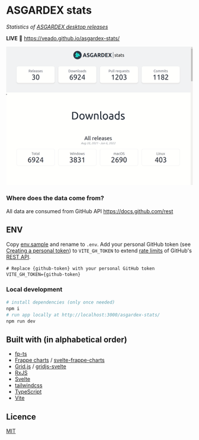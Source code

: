 # ASGARDEX stats

_Statistics of [ASGARDEX desktop releases](https://github.com/thorchain/asgardex-electron/releases)_

**LIVE** :eyes: https://veado.github.io/asgardex-stats/

![Preview](./preview.gif)

### Where does the data come from?

All data are consumed from GitHub API https://docs.github.com/rest

## ENV

Copy [env.sample](env.sample) and rename to `.env`. Add your personal GitHub token (see [Creating a personal token](https://docs.github.com/en/authentication/keeping-your-account-and-data-secure/creating-a-personal-access-token)) to `VITE_GH_TOKEN`
to extend [rate limits](https://docs.github.com/en/rest/rate-limit) of GitHub's [REST API](https://docs.github.com/en/rest).

```
# Replace {github-token} with your personal GitHub token
VITE_GH_TOKEN={github-token}
```

### Local development

```bash
# install dependencies (only once needed)
npm i
# run app locally at http://localhost:3000/asgardex-stats/
npm run dev
```

## Built with (in alphabetical order)

- [fp-ts](https://gcanti.github.io/fp-ts/)
- [Frappe charts](https://frappe.io/charts) / [svelte-frappe-charts](https://github.com/himynameisdave/svelte-frappe-charts)
- [Grid.js](https://gridjs.io) / [gridjs-svelte](https://github.com/iamyuu/gridjs-svelte)
- [RxJS](https://rxjs.dev)
- [Svelte](https://svelte.dev)
- [tailwindcss](https://tailwindcss.com)
- [TypeScript](https://www.typescriptlang.org/)
- [Vite](https://vitejs.dev/)

## Licence

[MIT](./LICENSE)

